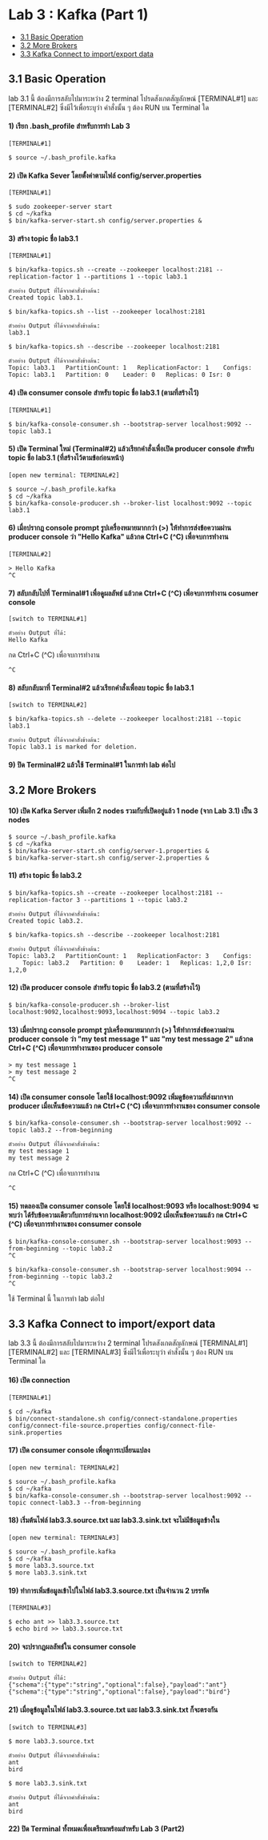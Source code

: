 # Lab 3 : Kafka (Part 1)

- [3.1 Basic Operation](#31-basic-operation)
- [3.2 More Brokers](#32-more-brokers)
- [3.3 Kafka Connect to import/export data](#33-kafka-connect-to-importexport-data)

## 3.1 Basic Operation

lab 3.1 นี้ ต้องมีการสลับไปมาระหว่าง 2 terminal โปรดสังเกตสัญลักษณ์ [TERMINAL#1] และ [TERMINAL#2] ซึ่งมีไว้เพื่อระบุว่า คำสั่งนั้น ๆ ต้อง RUN บน Terminal ใด

#### 1)	เรียก .bash_profile สำหรับการทำ Lab 3
```
[TERMINAL#1]

$ source ~/.bash_profile.kafka
```

#### 2)	เปิด Kafka Sever โดยตั้งค่าตามไฟล์ config/server.properties
```
[TERMINAL#1]

$ sudo zookeeper-server start
$ cd ~/kafka
$ bin/kafka-server-start.sh config/server.properties &
```

#### 3)	สร้าง topic ชื่อ lab3.1
```
[TERMINAL#1]

$ bin/kafka-topics.sh --create --zookeeper localhost:2181 --replication-factor 1 --partitions 1 --topic lab3.1

ตัวอย่าง Output ที่ได้จากคำสั่งข้างต้น:
Created topic lab3.1.

$ bin/kafka-topics.sh --list --zookeeper localhost:2181 

ตัวอย่าง Output ที่ได้จากคำสั่งข้างต้น:
lab3.1

$ bin/kafka-topics.sh --describe --zookeeper localhost:2181

ตัวอย่าง Output ที่ได้จากคำสั่งข้างต้น:
Topic: lab3.1	PartitionCount: 1	ReplicationFactor: 1	Configs: 
Topic: lab3.1	Partition: 0	Leader: 0	Replicas: 0	Isr: 0
```

#### 4)	เปิด consumer console สำหรับ topic ชื่อ lab3.1 (ตามที่สร้างไว้)
```
[TERMINAL#1]

$ bin/kafka-console-consumer.sh --bootstrap-server localhost:9092 --topic lab3.1
```
 
#### 5)	เปิด Terminal ใหม่ (Terminal#2) แล้วเรียกคำสั่งเพื่อเปิด producer console สำหรับ topic ชื่อ lab3.1 (ที่สร้างไว้ตามข้อก่อนหน้า) 
```
[open new terminal: TERMINAL#2]

$ source ~/.bash_profile.kafka
$ cd ~/kafka
$ bin/kafka-console-producer.sh --broker-list localhost:9092 --topic lab3.1
```
 
#### 6)	เมื่อปรากฎ console prompt รูปเครื่องหมายมากกว่า (>) ให้ทำการส่งข้อความผ่าน producer console ว่า  "Hello Kafka" แล้วกด Ctrl+C (^C) เพื่อจบการทำงาน
```
[TERMINAL#2]

> Hello Kafka
^C
```
 
#### 7)	สลับกลับไปที่ Terminal#1 เพื่อดูผลลัพธ์ แล้วกด Ctrl+C (^C) เพื่อจบการทำงาน cosumer console
```
[switch to TERMINAL#1]

ตัวอย่าง Output ที่ได้:
Hello Kafka
``` 
กด Ctrl+C (^C) เพื่อจบการทำงาน
```
^C
```

#### 8)	สลับกลับมาที่ Terminal#2 แล้วเรียกคำสั่งเพื่อลบ topic ชื่อ lab3.1
```
[switch to TERMINAL#2]

$ bin/kafka-topics.sh --delete --zookeeper localhost:2181 --topic lab3.1

ตัวอย่าง Output ที่ได้จากคำสั่งข้างต้น:
Topic lab3.1 is marked for deletion.
```

#### 9)	ปิด Terminal#2 แล้วใช้ Terminal#1 ในการทำ lab ต่อไป

## 3.2	More Brokers

#### 10) เปิด Kafka Server เพิ่มอีก 2 nodes รวมกับที่เปิดอยู่แล้ว 1 node (จาก Lab 3.1) เป็น 3 nodes
```
$ source ~/.bash_profile.kafka
$ cd ~/kafka
$ bin/kafka-server-start.sh config/server-1.properties &
$ bin/kafka-server-start.sh config/server-2.properties &
```
 
#### 11) สร้าง topic ชื่อ lab3.2
```
$ bin/kafka-topics.sh --create --zookeeper localhost:2181 --replication-factor 3 --partitions 1 --topic lab3.2

ตัวอย่าง Output ที่ได้จากคำสั่งข้างต้น:
Created topic lab3.2.

$ bin/kafka-topics.sh --describe --zookeeper localhost:2181

ตัวอย่าง Output ที่ได้จากคำสั่งข้างต้น:
Topic: lab3.2	PartitionCount: 1	ReplicationFactor: 3	Configs: 
	Topic: lab3.2	Partition: 0	Leader: 1	Replicas: 1,2,0	Isr: 1,2,0
```
 
#### 12) เปิด producer console สำหรับ topic ชื่อ lab3.2 (ตามที่สร้างไว้)
```
$ bin/kafka-console-producer.sh --broker-list localhost:9092,localhost:9093,localhost:9094 --topic lab3.2 
```

#### 13) เมื่อปรากฎ console prompt รูปเครื่องหมายมากกว่า (>) ให้ทำการส่งข้อความผ่าน producer console ว่า "my test message 1" และ "my test message 2" แล้วกด Ctrl+C (^C) เพื่อจบการทำงานของ producer console
```
> my test message 1
> my test message 2
^C
```
 
#### 14) เปิด consumer console โดยใช้ localhost:9092 เพิ่มดูข้อความที่ส่งมากจาก producer เมื่อเห็นข้อความแล้ว กด Ctrl+C (^C) เพื่อจบการทำงานของ consumer console
```
$ bin/kafka-console-consumer.sh --bootstrap-server localhost:9092 --topic lab3.2 --from-beginning 

ตัวอย่าง Output ที่ได้จากคำสั่งข้างต้น:
my test message 1
my test message 2
```
กด Ctrl+C (^C) เพื่อจบการทำงาน
```
^C
```

#### 15) ทดลองเปิด consumer console โดยใช้ localhost:9093 หรือ localhost:9094 จะพบว่า ได้รับข้อความเดียวกับการอ่านจาก localhost:9092 เมื่อเห็นข้อความแล้ว กด Ctrl+C (^C) เพื่อจบการทำงานของ consumer console
```
$ bin/kafka-console-consumer.sh --bootstrap-server localhost:9093 --from-beginning --topic lab3.2
^C

$ bin/kafka-console-consumer.sh --bootstrap-server localhost:9094 --from-beginning --topic lab3.2
^C
```
ใช้ Terminal นี้ ในการทำ lab ต่อไป

## 3.3 Kafka Connect to import/export data

lab 3.3 นี้ ต้องมีการสลับไปมาระหว่าง 2 terminal โปรดสังเกตสัญลักษณ์ [TERMINAL#1] [TERMINAL#2]  และ [TERMINAL#3] ซึ่งมีไว้เพื่อระบุว่า คำสั่งนั้น ๆ ต้อง RUN บน Terminal ใด

#### 16) เปิด connection
```
[TERMINAL#1]

$ cd ~/kafka
$ bin/connect-standalone.sh config/connect-standalone.properties config/connect-file-source.properties config/connect-file-sink.properties
```

#### 17) เปิด consumer console เพื่อดูการเปลี่ยนแปลง
```
[open new terminal: TERMINAL#2]

$ source ~/.bash_profile.kafka
$ cd ~/kafka
$ bin/kafka-console-consumer.sh --bootstrap-server localhost:9092 --topic connect-lab3.3 --from-beginning
```

#### 18) เริ่มต้นไฟล์ lab3.3.source.txt และ lab3.3.sink.txt จะไม่มีข้อมูลข้างใน
```
[open new terminal: TERMINAL#3]

$ source ~/.bash_profile.kafka
$ cd ~/kafka
$ more lab3.3.source.txt
$ more lab3.3.sink.txt
```

#### 19) ทำการเพิ่มข้อมูลเข้าไปในไฟล์ lab3.3.source.txt เป็นจำนวน 2 บรรทัด
```
[TERMINAL#3]

$ echo ant >> lab3.3.source.txt
$ echo bird >> lab3.3.source.txt
```

#### 20) จะปรากฎผลลัพธ์ใน consumer console
```
[switch to TERMINAL#2]

ตัวอย่าง Output ที่ได้:
{"schema":{"type":"string","optional":false},"payload":"ant"} 
{"schema":{"type":"string","optional":false},"payload":"bird"}
```

#### 21) เมื่อดูข้อมูลในไฟล์ lab3.3.source.txt และ lab3.3.sink.txt ก็จะตรงกัน
```
[switch to TERMINAL#3]

$ more lab3.3.source.txt

ตัวอย่าง Output ที่ได้จากคำสั่งข้างต้น:
ant
bird

$ more lab3.3.sink.txt

ตัวอย่าง Output ที่ได้จากคำสั่งข้างต้น:
ant
bird
```
 
#### 22) ปิด Terminal ทั้งหมดเพื่อเตรียมพร้อมสำหรับ Lab 3 (Part2)
